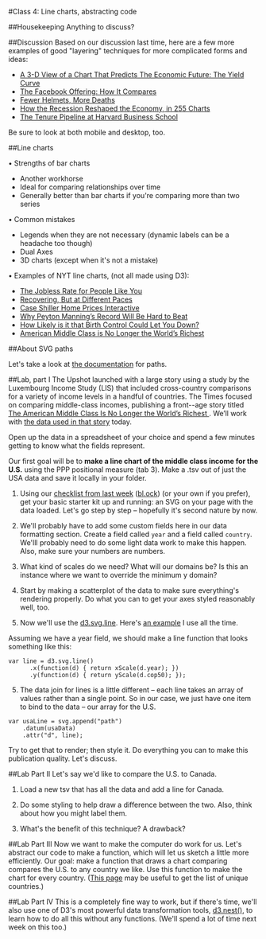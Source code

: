 #Class 4: Line charts, abstracting code

##Housekeeping
Anything to discuss?

##Discussion
Based on our discussion last time, here are a few more examples of good "layering" techniques for more complicated forms and ideas:

  
  - [A 3-D View of a Chart That Predicts The Economic Future: The Yield Curve](http://www.nytimes.com/interactive/2015/03/19/upshot/3d-yield-curve-economic-growth.html)
  - [The Facebook Offering: How It Compares](http://www.nytimes.com/interactive/2012/05/17/business/dealbook/how-the-facebook-offering-compares.html)
  - [Fewer Helmets, More Deaths](http://www.nytimes.com/interactive/2014/03/31/science/motorcycle-helmet-laws.html)
  - [How the Recession Reshaped the Economy, in 255 Charts](http://www.nytimes.com/interactive/2014/06/05/upshot/how-the-recession-reshaped-the-economy-in-255-charts.html)
  - [The Tenure Pipeline at Harvard Business School](http://www.nytimes.com/2013/09/08/education/harvard-case-study-gender-equity.html?ref=education)

Be sure to look at both mobile and desktop, too.


##Line charts

• Strengths of bar charts
  * Another workhorse
  * Ideal for comparing relationships over time
  * Generally better than bar charts if you're comparing more than two series 

• Common mistakes
  * Legends when they are not necessary (dynamic labels can be a headache too though)
  * Dual Axes
  * 3D charts (except when it's not a mistake)

• Examples of NYT line charts, (not all made using D3):
  * [The Jobless Rate for People Like You](http://www.nytimes.com/interactive/2009/11/06/business/economy/unemployment-lines.html) 
  * [Recovering, But at Different Paces](http://www.nytimes.com/interactive/2012/11/27/us/recovering-but-at-different-paces.html?ref=us)
  * [Case Shiller Home Prices Interactive](http://www.nytimes.com/interactive/2014/01/23/business/case-shiller-slider.html)
  * [Why Peyton Manning’s Record Will Be Hard to Beat](http://www.nytimes.com/interactive/2014/10/19/upshot/peyton-manning-breaks-touchdown-passing-record.html)
  * [How Likely is it that Birth Control Could Let You Down?](http://www.nytimes.com/interactive/2014/09/14/sunday-review/unplanned-pregnancies.html)
  * [American Middle Class is No Longer the World’s Richest](http://www.nytimes.com/2014/04/23/upshot/the-american-middle-class-is-no-longer-the-worlds-richest.html?abt=0002&abg=0)

##About SVG paths

Let's take a look at [the documentation](http://www.w3.org/TR/SVG/paths.html) for paths.

##Lab, part I
The Upshot launched with a large story using a study by the Luxembourg Income Study (LIS) that included cross-country comparisons for a variety of income levels in a handful of countries. The Times focused on comparing middle-class incomes, publishing a front--age story titled [The American Middle Class Is No Longer the World’s Richest
](http://www.nytimes.com/2014/04/23/upshot/the-american-middle-class-is-no-longer-the-worlds-richest.html?abt=0002&abg=0). We’ll work with [the data used in that story](http://www.lisdatacenter.org/resources/other-databases/) today. 

Open up the data in a spreadsheet of your choice and spend a few minutes getting to know what the fields represent.

Our first goal will be to **make a line chart of the middle class income for the U.S.** using the PPP positional measure (tab 3). Make a .tsv out of just the USA data and save it locally in your folder.

1. Using our [checklist from last week](https://github.com/thisismetis/data-visualization-with-d3/blob/master/class3/index.md#lab-part-1) ([bl.ock](http://bl.ocks.org/kpq/4ec215b40c1d559fcb2a)) (or your own if you prefer), get your basic starter kit up and running: an SVG on your page with the data loaded. Let's go step by step – hopefully it's second nature by now.

2. We'll probably have to add some custom fields here in our data formatting section. Create a field called `year` and a field called `country`. We'lll probably need to do some light data work to make this happen. Also, make sure your numbers are numbers.

2. What kind of scales do we need? What will our domains be? Is this an instance where we want to override the minimum y domain?

3. Start by making a scatterplot of the data to make sure everything's rendering properly. Do what you can to get your axes styled reasonably well, too. 

4. Now we'll use the [d3.svg.line](https://github.com/mbostock/d3/wiki/SVG-Shapes#line). Here's [an example](http://bl.ocks.org/mbostock/3883245) I use all the time.

  Assuming we have a year field, we should make a line function that looks something like this:

  ```
  var line = d3.svg.line()
        .x(function(d) { return xScale(d.year); })
        .y(function(d) { return yScale(d.cop50); });
  ```

5. The data join for lines is a little different – each line takes an array of values rather than a single point. So in our case, we just have one item to bind to the data – our array for the U.S.

  ```
  var usaLine = svg.append("path")
      .datum(usaData)
      .attr("d", line);
  ```

  Try to get that to render; then style it. Do everything you can to make this publication quality. Let's discuss.


##Lab Part II
Let's say we'd like to compare the U.S. to Canada. 

1. Load a new tsv that has all the data and add a line for Canada.

2. Do some styling to help draw a difference between the two. Also, think about how you might label them.

3. What's the benefit of this technique? A drawback?


##Lab Part III
Now we want to make the computer do work for us. Let's abstract our code to make a function, which will let us sketch a little more efficiently. Our goal: make a function that draws a chart comparing compares the U.S. to any country we like. Use this function to make the chart for every country. ([This page](https://github.com/mbostock/d3/wiki/Arrays) may be useful to get the list of unique countries.)

##Lab Part IV
This is a completely fine way to work, but if there's time, we'll also use one of D3's most powerful data transformation tools, [d3.nest()](https://github.com/mbostock/d3/wiki/Arrays#-nest), to learn how to do all this without any functions. (We'll spend a lot of time next week on this too.)










